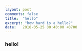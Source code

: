 ```yaml
---
layout: post
comments: false
title:  "hello"
excerpt: "how hard is a hello?"
date:   2018-05-25 00:40:00 +0700
---
```


### hello!